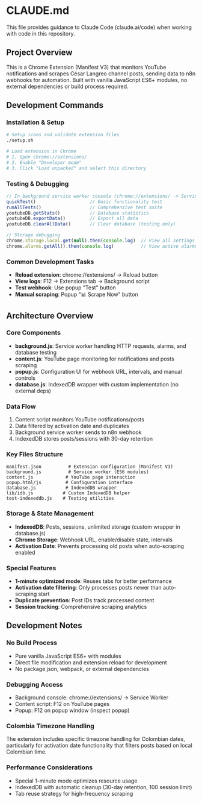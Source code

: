 # CLAUDE.md

This file provides guidance to Claude Code (claude.ai/code) when working with code in this repository.

## Project Overview

This is a Chrome Extension (Manifest V3) that monitors YouTube notifications and scrapes César Langreo channel posts, sending data to n8n webhooks for automation. Built with vanilla JavaScript ES6+ modules, no external dependencies or build process required.

## Development Commands

### Installation & Setup
```bash
# Setup icons and validate extension files
./setup.sh

# Load extension in Chrome
# 1. Open chrome://extensions/
# 2. Enable "Developer mode"
# 3. Click "Load unpacked" and select this directory
```

### Testing & Debugging
```javascript
// In background service worker console (chrome://extensions/ -> Service Worker)
quickTest()                    // Basic functionality test
runAllTests()                  // Comprehensive test suite
youtubeDB.getStats()           // Database statistics
youtubeDB.exportData()         // Export all data
youtubeDB.clearAllData()       // Clear database (testing only)

// Storage debugging
chrome.storage.local.get(null).then(console.log)  // View all settings
chrome.alarms.getAll().then(console.log)          // View active alarms
```

### Common Development Tasks
- **Reload extension**: chrome://extensions/ -> Reload button
- **View logs**: F12 -> Extensions tab -> Background script
- **Test webhook**: Use popup "Test" button
- **Manual scraping**: Popup "📊 Scrape Now" button

## Architecture Overview

### Core Components
- **background.js**: Service worker handling HTTP requests, alarms, and database testing
- **content.js**: YouTube page monitoring for notifications and posts scraping
- **popup.js**: Configuration UI for webhook URL, intervals, and manual controls
- **database.js**: IndexedDB wrapper with custom implementation (no external deps)

### Data Flow
1. Content script monitors YouTube notifications/posts
2. Data filtered by activation date and duplicates
3. Background service worker sends to n8n webhook
4. IndexedDB stores posts/sessions with 30-day retention

### Key Files Structure
```
manifest.json          # Extension configuration (Manifest V3)
background.js          # Service worker (ES6 modules)
content.js            # YouTube page interaction
popup.html/js         # Configuration interface
database.js           # IndexedDB wrapper
lib/idb.js           # Custom IndexedDB helper
test-indexeddb.js    # Testing utilities
```

### Storage & State Management
- **IndexedDB**: Posts, sessions, unlimited storage (custom wrapper in database.js)
- **Chrome Storage**: Webhook URL, enable/disable state, intervals
- **Activation Date**: Prevents processing old posts when auto-scraping enabled

### Special Features
- **1-minute optimized mode**: Reuses tabs for better performance
- **Activation date filtering**: Only processes posts newer than auto-scraping start
- **Duplicate prevention**: Post IDs track processed content
- **Session tracking**: Comprehensive scraping analytics

## Development Notes

### No Build Process
- Pure vanilla JavaScript ES6+ with modules
- Direct file modification and extension reload for development
- No package.json, webpack, or external dependencies

### Debugging Access
- Background console: chrome://extensions/ -> Service Worker
- Content script: F12 on YouTube pages
- Popup: F12 on popup window (inspect popup)

### Colombia Timezone Handling
The extension includes specific timezone handling for Colombian dates, particularly for activation date functionality that filters posts based on local Colombian time.

### Performance Considerations
- Special 1-minute mode optimizes resource usage
- IndexedDB with automatic cleanup (30-day retention, 100 session limit)
- Tab reuse strategy for high-frequency scraping